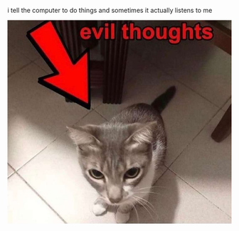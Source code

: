 i tell the computer to do things and sometimes it actually listens to me
<!--START_SECTION:update_image-->
<img src=https://raw.githubusercontent.com/sneakykestrel/sneakykestrel/main/.github/images/evil-thoughts.jpg height="" width="" align=left alt=kitty />
<!--END_SECTION:update_image-->

